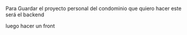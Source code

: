 Para Guardar el proyecto personal del condominio que quiero hacer este será el backend

luego hacer un front
